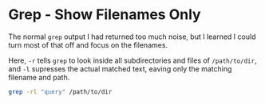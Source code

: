 # Grep - Show Filenames Only

The normal `grep` output I had returned too much noise, but I learned I could
turn most of that off and focus on the filenames.

Here, `-r` tells `grep` to look inside all subdirectories and files of
`/path/to/dir`, and `-l` supresses the actual matched text, eaving only the
matching filename and path. 

```bash
grep -rl "query" /path/to/dir
```